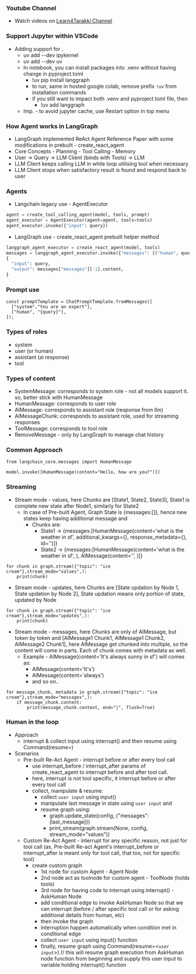 ### Youtube Channel
- Watch videos on [Learn4Tarakki Channel](https://www.youtube.com/channel/UCO251AKqx8iSssbN66eECLA)

### Support Jupyter within VSCode 
- Adding support for .
  - uv add --dev ipykernel
  - uv add --dev uv
  - In notebook, you can install packages into .venv without having change in pyproject.toml 
    - !uv pip install langgraph   
    - to run, same in hosted google colab, remove prefix `!uv` from installation commands
    - if you still want to impact both .venv and pyproject.toml file, then
      - !uv add langgraph
  - Imp. - to avoid jupyter cache, use Restart option in top menu    

### How Agent works in LangGraph
  - LangGraph implemented ReAct Agent Reference Paper with some modifications in prebuilt - create_react_agent
   - Core Concepts
    - Planning
    - Tool Calling
    - Memory
   - User -> Query -> LLM Client (binds with Tools) -> LLM 
   - LLM Client keeps calling LLM in while loop utilising tool when necessary 
   - LLM Client stops when satisfactory result is found and respond back to user

### Agents 
 - Langchain legacy use - AgentExecutor 
  ```python 
  agent = create_tool_calling_agent(model, tools, prompt)
  agent_executor = AgentExecutor(agent=agent, tools=tools)  
  agent_executor.invoke({"input": query})
  ```
 - LangGraph use - create_react_agent prebuilt helper method 
  ```python
  langgraph_agent_executor = create_react_agent(model, tools)
  messages = langgraph_agent_executor.invoke({"messages": [("human", query)]})
  {
    "input": query,
    "output": messages["messages"][-1].content,
  }
  ```
### Prompt use 
```
const promptTemplate = ChatPromptTemplate.fromMessages([
  ["system","You are an expert"],
  ["human", "{query}"],
]);

```
### Types of roles 
- system
- user (or human)
- assistant (ai response)
- tool 

### Types of content 
- SystemMessage: corresponds to system role - not all models support it. so, better stick with HumanMessage 
- HumanMessage: corresponds to user role
- AIMessage: corresponds to assistant role (response from llm)
- AIMessageChunk: corresponds to assistant role, used for streaming responses
- ToolMessage: corresponds to tool role
- RemoveMessage - only by LangGraph to manage chat history

### Common Approach
```
from langchain_core.messages import HumanMessage

model.invoke([HumanMessage(content="Hello, how are you?")])
```   

### Streaming 
- Stream mode - values, here Chunks are [State1, State2, State3], State1 is complete new state after Node1, similarly for State2 
  - In case of Pre-built Agent, Graph State is {messages:[]}, hence new states keep having additional message and 
    - Chunks are: 
      - State1 -> {messages:[HumanMessage(content='what is the weather in sf', additional_kwargs={}, response_metadata={}, id='<UUID>')]}
      - State2 -> {messages:[HumanMessage(content='what is the weather in sf', <other args>), AIMessage(content='<RESPONSE CONTENT>', <other args>)]}
```
for chunk in graph.stream({"topic": "ice cream"},stream_mode="values",):
    print(chunk)
```
- Stream mode - updates, here Chunks are [State updation by Node 1, State updation by Node 2], State updation means only portion of state, updated by Node  
```
for chunk in graph.stream({"topic": "ice cream"},stream_mode="updates",):
    print(chunk)
```
- Stream mode - messages, here Chunks are only of AIMessage, but token by token and [AIMessage1 Chunk1, AIMessage1 Chunk2, AIMessage2 Chunk1], here AIMessage get chunked into multiple, so the content will come in parts. Each of chunk comes with metadata as well. 
  - Example - AIMessage(content='It's always sunny in sf') will comes as: 
      -  AIMessage(content='It's')
      -  AIMessage(content='always')
      - and so on..  
```
for message_chunk, metadata in graph.stream({"topic": "ice cream"},stream_mode="messages",):
    if message_chunk.content:
        print(message_chunk.content, end="|", flush=True)
```

### Human in the loop 
- Approach
  - interrupt & collect input using interrupt() and then resume using Command(resume=<User Input>) 
- Scenarios
  - Pre-built Re-Act Agent - interrupt before or after every tool call 
    - use interrupt_before / interrupt_after params of create_react_agent to interrupt before and after tool call. 
    - here, interrupt is not tool specific, it interrupt before or after every tool call
    - collect, manipulate & resume:
       - collect `user input` using input()
       - manipulate last message in state using `user input` and 
       - resume graph using:  
          - graph.update_state(config, {"messages": [last_message]})
          - print_stream(graph.stream(None, config, stream_mode="values"))  
  - Custom Re-Act Agent - interrupt for any specific reason, not just for tool call (as, Pre-built Re-act Agent's interrupt_before or interrupt_after is meant only for tool call, that too, not for specific tool) 
    - create custom graph   
      - 1st node for custom Agent - Agent Node 
      - 2nd node act as toolnode for custom agent - ToolNode (holds tools)
      - 3rd node for having code to interrupt using interrupt() - AskHuman Node 
      - add conditional edge to invoke AskHuman Node so that we can interrupt (before / after specific tool call or for asking additional details from human, etc) 
      - then invoke the graph
      - interruption happen automatically when condition met in conditional edge
      - collect `user input` using input() function  
      - finally, resume graph using Command(resume=<`user input`>) // this will resume graph execution from AskHuman node function from beginning and supply this user input to variable holding interrupt() function  